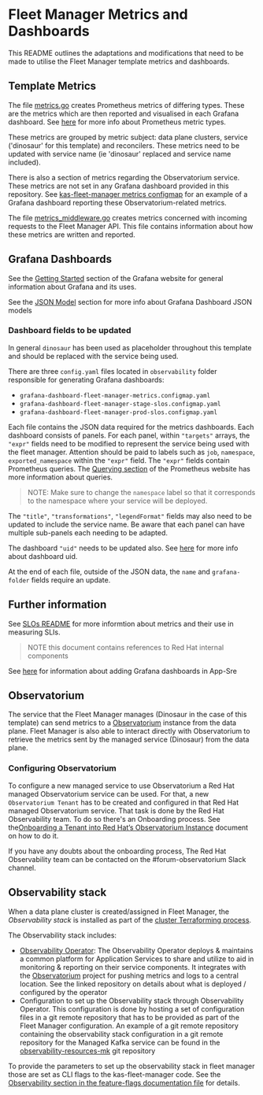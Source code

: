 # Fleet Manager Metrics and Dashboards
This README outlines the adaptations and modifications that need to be
made to utilise the Fleet Manager template metrics and dashboards.

## Template Metrics
The file [metrics.go](../../pkg/metrics/metrics.go) creates Prometheus metrics
of differing types. These are the metrics which are then reported and visualised
in each Grafana dashboard.
See [here](https://prometheus.io/docs/concepts/metric_types/) for more info
about Prometheus metric types.

These metrics are grouped by metric subject: data plane clusters,
service ('dinosaur' for this template) and reconcilers. These metrics need to
be updated with service name (ie 'dinosaur' replaced and service name included).

There is also a section of metrics regarding the Observatorium service. These
metrics are not set in any Grafana dashboard provided in this repository. See [kas-fleet-manager metrics configmap](https://gitlab.cee.redhat.com/service/app-interface/-/blob/master/resources/observability/grafana/grafana-dashboard-kas-fleet-manager-metrics.configmap.yaml#L5460-7247)
for an example of a Grafana dashboard reporting these Observatorium-related metrics.

The file [metrics_middleware.go](../../pkg/handlers/metrics_middleware.go)
creates metrics concerned with incoming requests to the Fleet Manager API. This
file contains information about how these metrics are written and reported.

## Grafana Dashboards
See the [Getting Started](https://grafana.com/docs/grafana/latest/getting-started/?pg=docs)
section of the Grafana website for general information about Grafana and its
uses.

See the [JSON Model](https://grafana.com/docs/grafana/latest/dashboards/json-model/?pg=docs)
section for more info about Grafana Dashboard JSON models

### Dashboard fields to be updated
In general `dinosaur` has been used as placeholder throughout this template
and should be replaced with the service being used.

There are three `config.yaml` files located in `observability` folder responsible
for generating Grafana dashboards:
* `grafana-dashboard-fleet-manager-metrics.configmap.yaml`
* `grafana-dashboard-fleet-manager-stage-slos.configmap.yaml`
* `grafana-dashboard-fleet-manager-prod-slos.configmap.yaml`

Each file contains the JSON data required for the metrics dashboards. Each
dashboard consists of panels. For each panel, within `"targets"` arrays, the
`"expr"` fields need to be modified to represent the service being used with
the fleet manager. Attention should be paid to labels such
as `job`, `namespace`, `exported_namespace` within the `"expr"` field.
The `"expr"` fields contain Prometheus queries. The [Querying section](https://prometheus.io/docs/prometheus/latest/querying/basics/) of the Prometheus website has more
information about queries.

> NOTE: Make sure to change the `namespace` label so that it corresponds to the
        namespace where your service will be deployed. 
 
The `"title"`, `"transformations"`, `"legendFormat"` fields may also need to
be updated to include the service name. Be aware that each panel can have
multiple sub-panels each needing to be adapted.

The dashboard `"uid"` needs to be updated also.
See [here](https://grafana.com/docs/grafana/latest/http_api/dashboard/) for
more info about dashboard uid.

At the end of each file, outside of the JSON data, the `name` and `grafana-folder`
fields require an update.

## Further information
See [SLOs README](../slos/README.md) for more informtion about metrics and
their use in measuring SLIs.

> NOTE this document contains references to Red Hat internal components

See [here](https://gitlab.cee.redhat.com/service/app-interface#add-a-grafana-dashboard)
for information about adding Grafana dashboards in App-Sre

## Observatorium

The service that the Fleet Manager manages (Dinosaur in the case of this template)
can send metrics to a [Observatorium](https://github.com/observatorium/observatorium)
instance from the data plane. Fleet Manager is also able to interact directly
with Observatorium to retrieve the metrics sent by the managed
service (Dinosaur) from the data plane.

### Configuring Observatorium

To configure a new managed service to use Observatorium a Red Hat managed
Observatorium service can be used. For that, a new `Observatorium Tenant` has
to be created and configured in that Red Hat managed Observatorium service. That
task is done by the Red Hat Observability team. To do so there's
an Onboarding process. See the[Onboarding a Tenant into Red Hat’s Observatorium Instance](https://docs.google.com/document/d/1pjM9RRvij-IgwqQMt5q798B_4k4A9Y16uT2oV9sxN3g) document on how to do it.

If you have any doubts about the onboarding process, The Red Hat Observability
team can be contacted on the #forum-observatorium Slack channel.

## Observability stack

When a data plane cluster is created/assigned in Fleet Manager, the
*Observability stack* is installed as part of the [cluster
Terraforming process](../implementation.md).

The Observability stack includes:
* [Observability Operator](https://github.com/redhat-developer/observability-operator): The
  Observability Operator deploys & maintains a common platform for Application
  Services to share and utilize to aid in monitoring & reporting on their
  service components. It integrates with the [Observatorium](#observatorium)
  project for pushing metrics and logs to a central location. See the linked
  repository on details about what is deployed / configured by the operator
* Configuration to set up the Observability stack through Observability
  Operator. This configuration is done by hosting a set of configuration files
  in a git remote repository that has to be provided as part of the Fleet
  Manager configuration. An example of a git remote repository containing
  the observability stack configuration in a git remote repository for the
  Managed Kafka service can be found in the [observability-resources-mk](https://github.com/bf2fc6cc711aee1a0c2a/observability-resources-mk)
  git repository

To provide the parameters to set up the observability stack in fleet manager
those are set as CLI flags to the kas-fleet-manager code. See
the [Observability section in the feature-flags documentation file](../feature-flags.md#Observability)
for details.